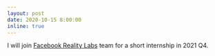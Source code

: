 ```yaml
---
layout: post
date: 2020-10-15 8:00:00
inline: true
---
```


I will join [Facebook Reality Labs](https://tech.fb.com/ar-vr/) team for a short internship in 2021 Q4.

